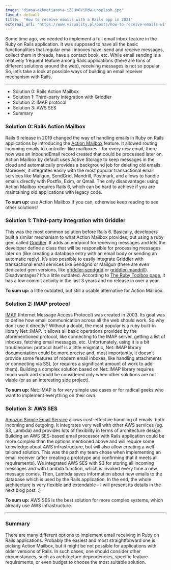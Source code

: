 ```yaml
---
image: "diana-akhmetianova-iZCHv8ViRdw-unsplash.jpg"
layout: default
title:  "How to receive emails with a Rails app in 2021"
external_url: "https://www.visuality.pl/posts/how-to-receive-emails-with-a-rails-app-in-2021"
---
```


Some time ago, we needed to implement a full email inbox feature in the Ruby on Rails application. It was supposed to have all the basic functionalities that regular email inboxes have: send and receive messages, collect them in threads, have a contact book, etc. While email sending is a relatively frequent feature among Rails applications (there are tons of different solutions around the web), receiving messages is not so popular. So, let’s take a look at possible ways of building an email receiver mechanism with Rails.

---

* Solution 0: Rails Action Mailbox
* Solution 1: Third-party integration with Griddler
* Solution 2: IMAP protocol
* Solution 3: AWS SES
* Summary

### Solution 0: Rails Action Mailbox
Rails 6 release in 2019 changed the way of handling emails in Ruby on Rails applications by introducing the [Action Mailbox](https://guides.rubyonrails.org/action_mailbox_basics.html) feature. It allowed routing incoming emails to controller-like mailboxes - for every new email, there now was an InboundEmail record created that could be processed later on. Action Mailbox by default uses Active Storage to keep messages in the cloud and automatically provides a background job for deleting old emails. Moreover, it integrates easily with the most popular transactional email services like Mailgun, SendGrid, Mandrill, Postmark, and allows to handle emails directly with Postfix, Exim, or Qmail. The only disadvantage: using Action Mailbox requires Rails 6, which can be hard to achieve if you are maintaining old applications with legacy code.

**To sum up:** use Action Mailbox if you can, otherwise keep reading to see other solutions!

### Solution 1: Third-party integration with Griddler
This was the most common solution before Rails 6. Basically, developers built a similar mechanism to what Action Mailbox provides, but using a ruby gem called [Griddler](https://github.com/thoughtbot/griddler). It adds an endpoint for receiving messages and lets the developer define a class that will be responsible for processing messages later on (like creating a database entry with an email body or sending an automatic reply). It’s also possible to easily integrate Griddler with transactional email services like Sendgrid or Mailgun (there are even dedicated gem versions, like [griddler-sendgrid](https://github.com/thoughtbot/griddler-sendgrid) or [griddler-mandrill](https://github.com/wingrunr21/griddler-mandrill)). Disadvantages? It’s a little outdated. According to [The Ruby Toolbox page](https://www.ruby-toolbox.com/projects/griddler), it has a low commit activity in the last 3 years and no release in over a year.

**To sum up:** a little outdated, but still a usable alternative for Action Mailbox.

### Solution 2: IMAP protocol
[IMAP](https://tools.ietf.org/html/rfc3501) (Internet Message Access Protocol) was created in 2003. Its goal was to define how email communication across all the web should work. So why don’t use it directly? Without a doubt, the most popular is a ruby built-in library Net::IMAP. It allows all basic operations provided by the aforementioned protocol, like connecting to the IMAP server, getting a list of inboxes, fetching email messages, etc. Unfortunately, using it is a bit troublesome: protocol itself is a little enigmatic, Net::IMAP library documentation could be more precise and, most importantly, it doesn’t provide some features of modern email inboxes, like handling attachments or connecting via SSL (or requires a significant amount of work to add them). Building a complex solution based on Net::IMAP library requires much work and should be considered only when other solutions are not viable (or as an interesting side project).

**To sum up:** Net::IMAP is for very simple use cases or for radical geeks who want to implement everything on their own.

### Solution 3: AWS SES
[Amazon Simple Email Service](https://aws.amazon.com/ses/) allows cost-effective handling of emails: both incoming and outgoing. It integrates very well with other AWS services (eg. S3, Lambda) and provides lots of flexibility in terms of architecture design. Building an AWS SES-based email processor with Rails application could be more complex than the options mentioned above and will require some knowledge about AWS infrastructure, but will also allow creating a well-tailored solution. This was the path my team chose when implementing an email receiver (after creating a prototype and confirming that it meets all requirements). We integrated AWS SES with S3 for storing all incoming messages and with Lambda function, which is invoked every time a new message comes. Then, Lambda saves information about new emails to the database which is used by the Rails application. In the end, the whole architecture is very flexible and extendable - I will present its details in the next blog post. :)

**To sum up:** AWS SES is the best solution for more complex systems, which already use AWS infrastructure.

---

### Summary
There are many different options to implement email receiving in Ruby on Rails applications. Probably the easiest and most straightforward one is picking Action Mailbox, but it might be not possible for applications with older versions of Rails. In such cases, one should consider other circumstances, such as architecture dependencies, specific feature requirements, or even budget to choose the most suitable solution.

